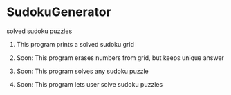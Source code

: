# SudokuGenerator
solved sudoku puzzles

1. This program prints a solved sudoku grid

2. Soon: This program erases numbers from grid, but keeps unique answer

3. Soon: This program solves any sudoku puzzle

4. Soon: This program lets user solve sudoku puzzles
